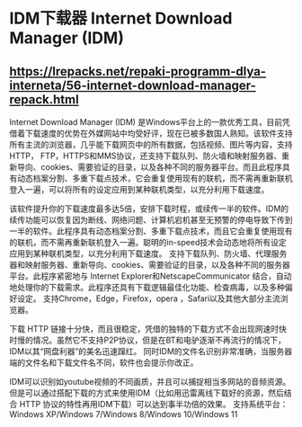 # IDM下载器 Internet Download Manager (IDM)
## https://lrepacks.net/repaki-programm-dlya-interneta/56-internet-download-manager-repack.html
Internet Download Manager (IDM) 是Windows平台上的一款优秀工具，目前凭借着下载速度的优势在外媒网站中均受好评，现在已被多数国人熟知。该软件支持所有主流的浏览器，几乎能下载网页中的所有数据，包括视频、图片等内容，支持HTTP， FTP，HTTPS和MMS协议，还支持下载队列、防火墙和映射服务器、重新导向、cookies、需要验证的目录，以及各种不同的服务器平台。而且此程序具有动态档案分割、多重下载点技术，它会重复使用现有的联机，而不需再重新联机登入一遍，可以将所有的设定应用到某种联机类型，以充分利用下载速度。

该软件提升你的下载速度最多达5倍，安排下载时程，或续传一半的软件。IDM的续传功能可以恢复因为断线、网络问题、计算机宕机甚至无预警的停电导致下传到一半的软件。此程序具有动态档案分割、多重下载点技术，而且它会重复使用现有的联机，而不需再重新联机登入一遍。聪明的in-speed技术会动态地将所有设定应用到某种联机类型，以充分利用下载速度。
支持下载队列、防火墙、代理服务器和映射服务器、重新导向、cookies、需要验证的目录，以及各种不同的服务器平台。此程序紧密地与 Internet Explorer和NetscapeCommunicator 结合，自动地处理你的下载需求。此程序还具有下载逻辑最佳化功能、检查病毒，以及多种偏好设定。
支持Chrome，Edge，Firefox，opera ，Safari以及其他大部分主流浏览器。

下载 HTTP 链接十分快，而且很稳定，凭借的独特的下载方式不会出现网速时快时慢的情况。虽然它不支持P2P协议，但是在BT和电驴逐渐不再流行的情况下，IDM以其“网盘利器”的美名迅速蹿红。
同时IDM的文件名识别非常准确，当服务器端的文件名和下载文件名不同，软件也会提示你改正。

IDM可以识别如youtube视频的不同画质，并且可以捕捉相当多网站的音频资源。但是可以通过搭配下载的方式来使用IDM（比如用迅雷离线下载好的资源，然后结合 HTTP 协议的特性再用IDM下载）可以达到事半功倍的效果。
支持系统平台：Windows XP/Windows 7/Windows 8/Windows 10/Windows 11
